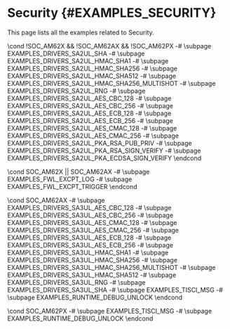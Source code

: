 #  Security {#EXAMPLES_SECURITY}

This page lists all the examples related to Security.

\cond !SOC_AM62X && !SOC_AM62AX && !SOC_AM62PX
-# \subpage EXAMPLES_DRIVERS_SA2UL_SHA
-# \subpage EXAMPLES_DRIVERS_SA2UL_HMAC_SHA1
-# \subpage EXAMPLES_DRIVERS_SA2UL_HMAC_SHA256
-# \subpage EXAMPLES_DRIVERS_SA2UL_HMAC_SHA512
-# \subpage EXAMPLES_DRIVERS_SA2UL_HMAC_SHA256_MULTISHOT
-# \subpage EXAMPLES_DRIVERS_SA2UL_RNG
-# \subpage EXAMPLES_DRIVERS_SA2UL_AES_CBC_128
-# \subpage EXAMPLES_DRIVERS_SA2UL_AES_CBC_256
-# \subpage EXAMPLES_DRIVERS_SA2UL_AES_ECB_128
-# \subpage EXAMPLES_DRIVERS_SA2UL_AES_ECB_256
-# \subpage EXAMPLES_DRIVERS_SA2UL_AES_CMAC_128
-# \subpage EXAMPLES_DRIVERS_SA2UL_AES_CMAC_256
-# \subpage EXAMPLES_DRIVERS_SA2UL_PKA_RSA_PUB_PRIV
-# \subpage EXAMPLES_DRIVERS_SA2UL_PKA_RSA_SIGN_VERIFY
-# \subpage EXAMPLES_DRIVERS_SA2UL_PKA_ECDSA_SIGN_VERIFY
\endcond

\cond SOC_AM62X || SOC_AM62AX
-# \subpage EXAMPLES_FWL_EXCPT_LOG
-# \subpage EXAMPLES_FWL_EXCPT_TRIGGER
\endcond

\cond SOC_AM62AX
-# \subpage EXAMPLES_DRIVERS_SA3UL_AES_CBC_128
-# \subpage EXAMPLES_DRIVERS_SA3UL_AES_CBC_256
-# \subpage EXAMPLES_DRIVERS_SA3UL_AES_CMAC_128
-# \subpage EXAMPLES_DRIVERS_SA3UL_AES_CMAC_256
-# \subpage EXAMPLES_DRIVERS_SA3UL_AES_ECB_128
-# \subpage EXAMPLES_DRIVERS_SA3UL_AES_ECB_256
-# \subpage EXAMPLES_DRIVERS_SA3UL_HMAC_SHA1
-# \subpage EXAMPLES_DRIVERS_SA3UL_HMAC_SHA256
-# \subpage EXAMPLES_DRIVERS_SA3UL_HMAC_SHA256_MULTISHOT
-# \subpage EXAMPLES_DRIVERS_SA3UL_HMAC_SHA512
-# \subpage EXAMPLES_DRIVERS_SA3UL_RNG
-# \subpage EXAMPLES_DRIVERS_SA3UL_SHA
-# \subpage EXAMPLES_TISCI_MSG
-# \subpage EXAMPLES_RUNTIME_DEBUG_UNLOCK
\endcond

\cond SOC_AM62PX
-# \subpage EXAMPLES_TISCI_MSG
-# \subpage EXAMPLES_RUNTIME_DEBUG_UNLOCK
\endcond